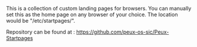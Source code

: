This is a collection of custom landing pages for browsers. You can manually set this as the home page on any browser of your choice. The location would be "/etc/startpages/".

Repository can be found at : https://github.com/peux-os-sic/Peux-Startpages
